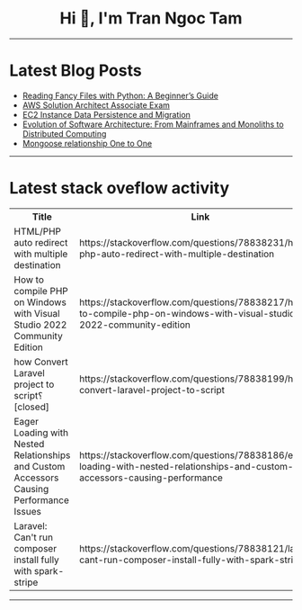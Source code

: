 <h1 align="center">Hi 👋, I'm Tran Ngoc Tam</h1>

---

# Latest Blog Posts 
<!-- BLOG-POST-LIST:START -->
- [Reading Fancy Files with Python: A Beginner’s Guide](https://dev.to/stokry/reading-fancy-files-with-python-a-beginners-guide-5fka)
- [AWS Solution Architect Associate Exam](https://dev.to/subhashbohra/aws-solution-architect-associate-exam-d32)
- [EC2 Instance Data Persistence and Migration](https://dev.to/mahpara_jabbar_0521a5b816/ec2-instance-data-persistence-and-migration-4glm)
- [Evolution of Software Architecture: From Mainframes and Monoliths to Distributed Computing](https://dev.to/orkes/evolution-of-software-architecture-from-mainframes-and-monoliths-to-distributed-computing-3g7a)
- [Mongoose relationship One to One](https://dev.to/munisekharudavalapat/mongoose-relationship-one-to-one-5h1n)
<!-- BLOG-POST-LIST:END -->

---

# Latest stack oveflow activity
<table>
  <tr><th>Title</th><th>Link</th></tr>
  <!-- STACKOVERFLOW:START --><tr><td>HTML/PHP auto redirect with multiple destination</td><td>https://stackoverflow.com/questions/78838231/html-php-auto-redirect-with-multiple-destination</td></tr><tr><td>How to compile PHP on Windows with Visual Studio 2022 Community Edition</td><td>https://stackoverflow.com/questions/78838217/how-to-compile-php-on-windows-with-visual-studio-2022-community-edition</td></tr><tr><td>how Convert Laravel project to script؟ [closed]</td><td>https://stackoverflow.com/questions/78838199/how-convert-laravel-project-to-script</td></tr><tr><td>Eager Loading with Nested Relationships and Custom Accessors Causing Performance Issues</td><td>https://stackoverflow.com/questions/78838186/eager-loading-with-nested-relationships-and-custom-accessors-causing-performance</td></tr><tr><td>Laravel: Can&#39;t run composer install fully with spark-stripe</td><td>https://stackoverflow.com/questions/78838121/laravel-cant-run-composer-install-fully-with-spark-stripe</td></tr><!-- STACKOVERFLOW:END -->
</table>

---


